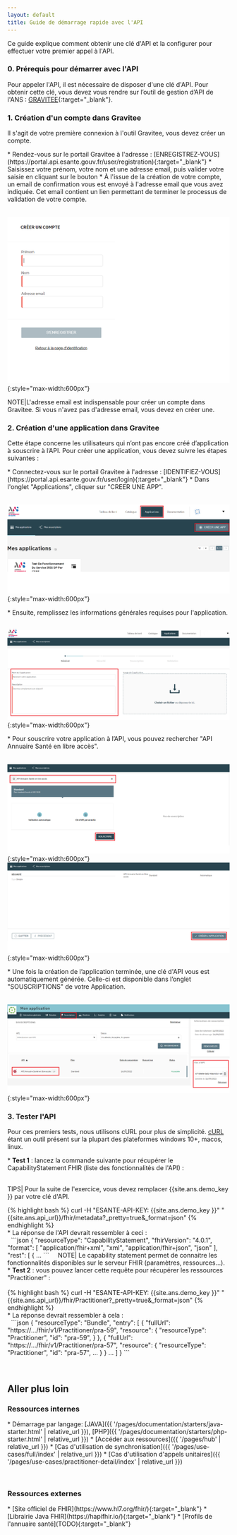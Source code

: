 ```yaml
---
layout: default
title: Guide de démarrage rapide avec l'API
---
```

Ce guide explique comment obtenir une clé d'API et la configurer pour effectuer votre premier appel à l'API.


### 0. Prérequis pour démarrer avec l'API
Pour appeler l'API, il est nécessaire de disposer d'une clé d'API. Pour obtenir cette clé, vous devez vous rendre sur l’outil de gestion d’API de l'ANS :
[GRAVITEE](https://portal.api.esante.gouv.fr/catalog/api/962f412b-e08e-4ee7-af41-2be08eeee7f6){:target="_blank"}.


### 1. Création d'un compte dans Gravitee
Il s'agit de votre première connexion à l'outil Gravitee, vous devez créer un compte.
<div class="wysiwyg" markdown="1">
* Rendez-vous sur le portail Gravitee à l'adresse : [ENREGISTREZ-VOUS](https://portal.api.esante.gouv.fr/user/registration){:target="_blank"}
* Saisissez votre prénom, votre nom et une adresse email, puis valider votre saisie en cliquant sur le bouton 
* À l'issue de la création de votre compte, un email de confirmation vous est envoyé à l'adresse email que vous avez indiquée. Cet email contient un lien permettant de terminer le processus de validation de votre compte.
</div>
&nbsp;

![accueil.png](img/apim_creer_compte.png){:style="max-width:600px"}

NOTE|L'adresse email est indispensable pour créer un compte dans Gravitee. Si vous n'avez pas d'adresse email, vous devez en créer une.
   

### 2. Création d'une application dans Gravitee
Cette étape concerne les utilisateurs qui n’ont pas encore créé d’application à souscrire à l’API.
Pour créer une application, vous devez suivre les étapes suivantes :
<div class="wysiwyg" markdown="1">
* Connectez-vous sur le portail Gravitee à l'adresse : [IDENTIFIEZ-VOUS](https://portal.api.esante.gouv.fr/user/login){:target="_blank"}
* Dans l'onglet "Applications", cliquer sur "CREER UNE APP".
</div>
&nbsp;

![accueil.png](img/apim_creer_app.png){:style="max-width:600px"}

<div class="wysiwyg" markdown="1">
* Ensuite, remplissez les informations générales requises pour l'application.
</div>
&nbsp;

![accueil.png](img/apim_creer_app_1.png){:style="max-width:600px"}

<div class="wysiwyg" markdown="1">
* Pour souscrire votre application à l’API, vous pouvez rechercher "API Annuaire Santé en libre accès".
</div>
&nbsp;

![accueil.png](img/apim_creer_app_2.png){:style="max-width:600px"}
![accueil.png](img/apim_creer_app_3.png){:style="max-width:600px"}

<div class="wysiwyg" markdown="1">
* Une fois la création de l’application terminée, une clé d'API vous est automatiquement générée. Celle-ci est disponible dans l’onglet "SOUSCRIPTIONS" de votre Application.
</div>
&nbsp;

![accueil.png](img/apim_creer_app_4.png){:style="max-width:600px"}


### 3. Tester l'API
Pour ces premiers tests, nous utilisons cURL pour plus de simplicité. [cURL](https://curl.se/) étant un outil présent sur la plupart des plateformes windows 10+, macos, linux.
<div class="wysiwyg" markdown="1">
* <b>Test 1</b> : lancez la commande suivante pour récupérer le CapabilityStatement FHIR (liste des fonctionnalités de l'API) : 
</div>
&nbsp;

TIPS| Pour la suite de l'exercice, vous devez remplacer {{site.ans.demo_key }} par votre clé d'API.

<div class="code-sample"><div class="tab-content" data-name="bash">
{% highlight bash %}
curl -H "ESANTE-API-KEY: {{site.ans.demo_key }}" "{{site.ans.api_url}}/fhir/metadata?_pretty=true&_format=json"
{% endhighlight %}
</div></div>
<div class="wysiwyg" markdown="1">
* La réponse de l'API devrait ressembler à ceci : 
</div>
&nbsp;
```json
{
  "resourceType": "CapabilityStatement",
  "fhirVersion": "4.0.1",
  "format": [ "application/fhir+xml", "xml", "application/fhir+json", "json" ],
  "rest": [ {
    ...
```
&nbsp;
&nbsp;
NOTE| Le capability statement permet de connaitre les fonctionnalités disponibles sur le serveur FHIR (paramètres, ressources...).

<div class="wysiwyg" markdown="1">
* <b>Test 2</b> : vous pouvez lancer cette requête pour récupérer les ressources "Practitioner" :
</div>
&nbsp;
<div class="code-sample"><div class="tab-content" data-name="bash">
{% highlight bash %}
curl -H "ESANTE-API-KEY: {{site.ans.demo_key }}" "{{site.ans.api_url}}/fhir/Practitioner?_pretty=true&_format=json"
{% endhighlight %}
</div></div>

<div class="wysiwyg" markdown="1">
* La réponse devrait ressembler à cela :
</div>
&nbsp;
```json
{
  "resourceType": "Bundle",
  "entry": [ {
    "fullUrl": "https://.../fhir/v1/Practitioner/pra-59",
    "resource": {
      "resourceType": "Practitioner",
      "id": "pra-59",
    }
  }, {
    "fullUrl": "https://.../fhir/v1/Practitioner/pra-57",
    "resource": {
      "resourceType": "Practitioner",
      "id": "pra-57",
      ...
    }
  }
  ...
  ]
}
```

&nbsp;


## Aller plus loin


### Ressources internes 

<div class="wysiwyg" markdown="1">
* Démarrage par langage: [JAVA]({{ '/pages/documentation/starters/java-starter.html' | relative_url }}),  [PHP]({{ '/pages/documentation/starters/php-starter.html' | relative_url }})
* [Accéder aux ressources]({{ '/pages/hub' | relative_url }})
* [Cas d'utilisation de synchronisation]({{ '/pages/use-cases/full/index' | relative_url }})
* [Cas d'utilisation d'appels unitaires]({{ '/pages/use-cases/practitioner-detail/index' | relative_url }})
</div>

&nbsp;

### Ressources externes

<div class="wysiwyg" markdown="1">
* [Site officiel de FHIR](https://www.hl7.org/fhir/){:target="_blank"}
* [Librairie Java FHIR](https://hapifhir.io/){:target="_blank"}
* [Profils de l'annuaire santé](TODO){:target="_blank"}
</div>
